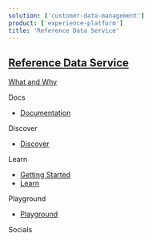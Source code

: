```yaml
---
solution: ['customer-data-management']
product: ['experience-platform']
title: 'Reference Data Service'
---
```


## [Reference Data Service]()

[What and Why]()

Docs

- [Documentation](https://doc.sitecore.com/en/developers/101/sitecore-experience-platform/reference-data-service.html)

Discover

- [Discover]()

Learn

- [Getting Started]()
- [Learn]()

Playground

- [Playground]()

Socials
